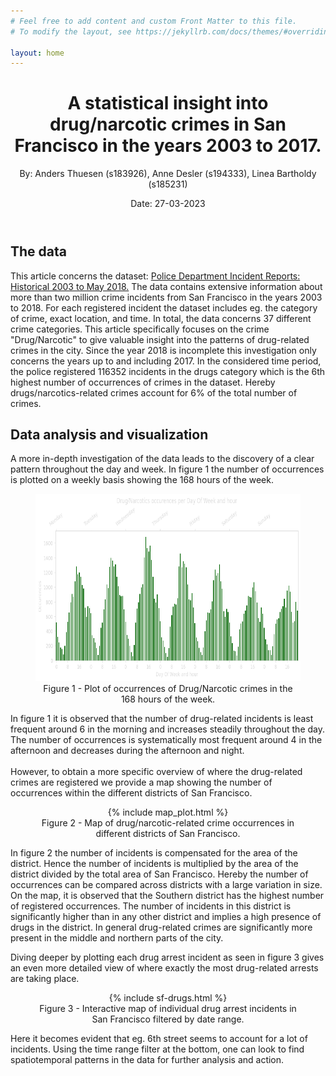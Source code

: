 ```yaml
---
# Feel free to add content and custom Front Matter to this file.
# To modify the layout, see https://jekyllrb.com/docs/themes/#overriding-theme-defaults

layout: home
---
```


<meta http-equiv='cache-control' content='no-cache'> 
<meta http-equiv='expires' content='0'> 
<meta http-equiv='pragma' content='no-cache'>

<header>
    <h1> A statistical insight into drug/narcotic crimes in San Francisco in the years 2003 to 2017.</h1>
    <p> By: Anders Thuesen (s183926), Anne Desler (s194333), Linea Bartholdy (s185231)</p>
    <p> Date: 27-03-2023 </p>
</header>

<h2>
    The data
</h2>

This article concerns the dataset: <a href="https://data.sfgov.org/Public-Safety/Police-Department-Incident-Reports-Historical-2003/tmnf-yvry">Police Department Incident Reports: Historical 2003 to May 2018.</a> The data contains extensive information about more than two million crime incidents from San Francisco in the years 2003 to 2018. For each registered incident the dataset includes eg. the category of crime, exact location, and time. In total, the data concerns 37 different crime categories. This article specifically focuses on the crime "Drug/Narcotic" to give valuable insight into the patterns of drug-related crimes in the city. Since the year 2018 is incomplete this investigation only concerns the years up to and including 2017. In the considered time period, the police registered 116352 incidents in the drugs category which is the 6th highest number of occurrences of crimes in the dataset. Hereby drugs/narcotics-related crimes account for 6% of the total number of crimes.

<h2>
    Data analysis and visualization
</h2>


A more in-depth investigation of the data leads to the discovery of a clear pattern throughout the day and week. In figure 1 the number of occurrences is plotted on a weekly basis showing the 168 hours of the week.  


<figure>
<center>
    <img src="/figures/timeseries_plot.png" width="600" height="300" label>
    <figcaption>Figure 1 - Plot of occurrences of Drug/Narcotic crimes in the 168 hours of the week.</figcaption>
</center>
</figure>


In figure 1 it is observed that the number of drug-related incidents is least frequent around 6 in the morning and increases steadily throughout the day. The number of occurrences is systematically most frequent around 4 in the afternoon and decreases during the afternoon and night. 
<br>
<br>
However, to obtain a more specific overview of where the drug-related crimes are registered we provide a map showing the number of occurrences within the different districts of San Francisco. 


<figure>
<center>
    {% include map_plot.html %}
    <figcaption>Figure 2 - Map of drug/narcotic-related crime occurrences in different districts of San Francisco.</figcaption>
</center>
</figure>


In figure 2 the number of incidents is compensated for the area of the district. Hence the number of incidents is multiplied by the area of the district divided by the total area of San Francisco. Hereby the number of occurrences can be compared across districts with a large variation in size. On the map, it is observed that the Southern district has the highest number of registered occurrences. The number of incidents in this district is significantly higher than in any other district and implies a high presence of drugs in the district. In general drug-related crimes are significantly more present in the middle and northern parts of the city. 

Diving deeper by plotting each drug arrest incident as seen in figure 3 gives an even more detailed view of where exactly the most drug-related arrests are taking place.

<figure>
<center>
    {% include sf-drugs.html %}
    <figcaption>Figure 3 - Interactive map of individual drug arrest incidents in San Francisco filtered by date range.</figcaption>
</center>
</figure>

Here it becomes evident that eg. 6th street seems to account for a lot of incidents. Using the time range filter at the bottom, one can look to find spatiotemporal patterns in the data for further analysis and action.
